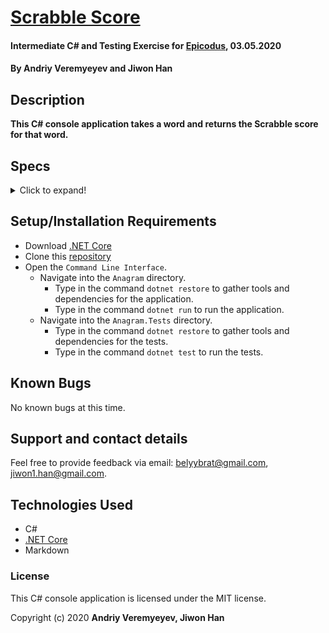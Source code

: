 # [Scrabble Score](https://github.com/BelyyBrat/scrabble-score.git)

#### Intermediate C# and Testing Exercise for [Epicodus](https://www.epicodus.com/), 03.05.2020

#### By **Andriy Veremyeyev** and **Jiwon Han**

## Description

**This C# console application takes a word and returns the Scrabble score for that word.**

## Specs

<details>
  <summary>Click to expand!</summary>

| Spec | `Console` Input | `Console` Output |
| :-------------     | :------------- | :------------- |
| **Program Gathers a word(string) and transforms it array of characters** | Word | W,o,r,d |
| **Program Assign value 1 to every character that match with characters from list 1** | Word | 1 |
| **Program Assign value 2 to every character that match with characters from list 2** | Word | 2 |
| **Program Assign value 3 to every character that match with characters from list 3** | Bacteria | 6 |
| **Program Assign value 4 to every character that match with characters from list 4** | Fish | 8 |
| **Program Assign value 5 to every character that match with characters from list 5** | Kick | 10 |
| **Program Assign value 8 to every character that match with characters from list 8** | Jukebox | 16 |
| **Program Assign value 10 to every character that match with characters from list 10** | Quiz | 20 |
| **Program summarizes all values that were assigned to characters** | Jukebox | 27 |

Here are the values of letters in Scrabble:
| :------------- | :------------- |
| A, E, I, O, U, L, N, R, S, T | 1 |
| D, G | 2 |
| B, C, M, P | 3 |
| F, H, V, W, Y | 4 |
| K | 5 |
| J, X | 8 |
| Q, Z | 10 |

</details>

## Setup/Installation Requirements

* Download [.NET Core](https://dotnet.microsoft.com/download/dotnet-core/)
* Clone this [repository](https://github.com/BelyyBrat/scrabble-score.git/)
* Open the `Command Line Interface`.
  * Navigate into the `Anagram` directory.
    * Type in the command `dotnet restore` to gather tools and dependencies for the application.
    * Type in the command `dotnet run` to run the application.
  * Navigate into the `Anagram.Tests` directory.
    * Type in the command `dotnet restore` to gather tools and dependencies for the tests.
    * Type in the command `dotnet test` to run the tests. 

## Known Bugs

No known bugs at this time.

## Support and contact details

Feel free to provide feedback via email: belyybrat@gmail.com, jiwon1.han@gmail.com.

## Technologies Used

* C#
* [.NET Core](https://dotnet.microsoft.com/download/dotnet-core/)
* Markdown

### License

This C# console application is licensed under the MIT license.

Copyright (c) 2020 **Andriy Veremyeyev, Jiwon Han**